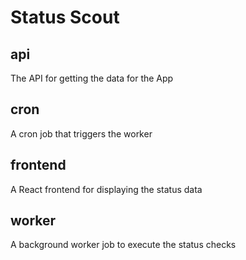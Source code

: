 # Status Scout

## api

The API for getting the data for the App

## cron

A cron job that triggers the worker

## frontend

A React frontend for displaying the status data

## worker

A background worker job to execute the status checks
